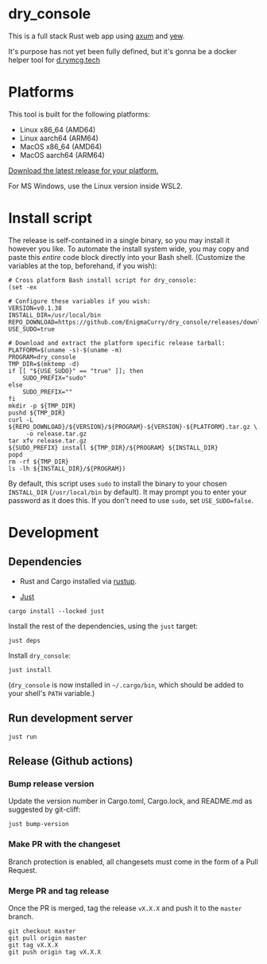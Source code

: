 # dry_console

This is a full stack Rust web app using [axum](https://github.com/tokio-rs/axum) and [yew](https://yew.rs/). 

It's purpose has not yet been fully defined, but it's gonna be a
docker helper tool for [d.rymcg.tech](d.rymcg.tech)

# Platforms

This tool is built for the following platforms:

 * Linux x86_64 (AMD64)
 * Linux aarch64 (ARM64)
 * MacOS x86_64 (AMD64)
 * MacOS aarch64 (ARM64)

[Download the latest release for your platform.](https://github.com/EnigmaCurry/dry_console/releases)

For MS Windows, use the Linux version inside WSL2.

# Install script

The release is self-contained in a single binary, so you may install it however you like.
To automate the install system wide, you may copy and paste this *entire* code block 
directly into your Bash shell. (Customize the variables at the top, beforehand, 
if you wish):

```
# Cross platform Bash install script for dry_console:
(set -ex

# Configure these variables if you wish:
VERSION=v0.1.38
INSTALL_DIR=/usr/local/bin
REPO_DOWNLOAD=https://github.com/EnigmaCurry/dry_console/releases/download
USE_SUDO=true

# Download and extract the platform specific release tarball:
PLATFORM=$(uname -s)-$(uname -m)
PROGRAM=dry_console
TMP_DIR=$(mktemp -d)
if [[ "${USE_SUDO}" == "true" ]]; then
    SUDO_PREFIX="sudo"
else
    SUDO_PREFIX=""
fi
mkdir -p ${TMP_DIR}
pushd ${TMP_DIR}
curl -L ${REPO_DOWNLOAD}/${VERSION}/${PROGRAM}-${VERSION}-${PLATFORM}.tar.gz \
     -o release.tar.gz
tar xfv release.tar.gz
${SUDO_PREFIX} install ${TMP_DIR}/${PROGRAM} ${INSTALL_DIR}
popd
rm -rf ${TMP_DIR}
ls -lh ${INSTALL_DIR}/${PROGRAM})
```

By default, this script uses `sudo` to install the binary to your
chosen `INSTALL_DIR` (`/usr/local/bin` by default). It may prompt you
to enter your password as it does this. If you don't need to use
`sudo`, set `USE_SUDO=false`.

# Development
## Dependencies

 * Rust and Cargo installed via [rustup](https://rustup.rs/).

 * [Just](https://github.com/casey/just?tab=readme-ov-file#readme)
 
```
cargo install --locked just
```

Install the rest of the dependencies, using the `just` target:

```
just deps
```

Install `dry_console`:

```
just install
```

(`dry_console` is now installed in `~/.cargo/bin`, which should be
added to your shell's `PATH` variable.)

## Run development server

```
just run
```

## Release (Github actions)

### Bump release version

Update the version number in Cargo.toml, Cargo.lock, and README.md as
suggested by git-cliff:

```
just bump-version
```

### Make PR with the changeset

Branch protection is enabled, all changesets must come in the form of
a Pull Request.

### Merge PR and tag release

Once the PR is merged, tag the release `vX.X.X` and push it to the
`master` branch.

```
git checkout master
git pull origin master
git tag vX.X.X
git push origin tag vX.X.X
```


